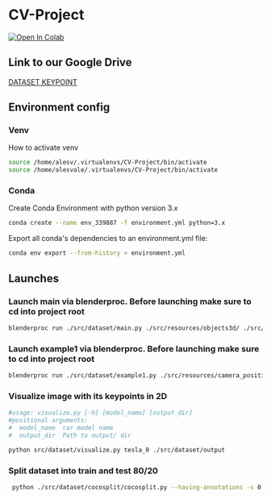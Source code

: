 # CV-Project
[![Open In Colab](https://colab.research.google.com/assets/colab-badge.svg)](https://colab.research.google.com/drive/1wDojrxs4_KjhYU6Cr-fyJ-_waBEcbizh?usp=sharing)

## Link to our Google Drive
[DATASET KEYPOINT](https://drive.google.com/drive/folders/1GCpRsDSXSHfqCM5T36EM5d35a_DVg3LB?usp=drive_link)


## Environment config

### Venv
How to activate venv
```bash
source /home/alesv/.virtualenvs/CV-Project/bin/activate
source /home/alesvale/.virtualenvs/CV-Project/bin/activate
```

### Conda
Create Conda Environment with python version 3.x
```bash
conda create --name env_339887 -f environment.yml python=3.x
```

Export all conda's dependencies to an environment.yml file:
```bash
conda env export --from-history > environment.yml
```


## Launches

### Launch main via blenderproc. Before launching make sure to cd into project root 
```bash
blenderproc run ./src/dataset/main.py ./src/resources/objects3d/ ./src/dataset/output/
```

### Launch example1 via blenderproc. Before launching make sure to cd into project root
```bash
blenderproc run ./src/dataset/example1.py ./src/resources/camera_positions ./src/resources/objects3d/tesla_annotated.blend ./src/dataset/output/
```

### Visualize image with its keypoints in 2D
```bash
#usage: visualize.py [-h] [model_name] [output_dir]
#positional arguments:
#  model_name  car model name
#  output_dir  Path to output/ dir

python src/dataset/visualize.py tesla_0 ./src/dataset/output
```

### Split dataset into train and test 80/20
```bash
 python ./src/dataset/cocosplit/cocosplit.py --having-annotations -s 0.8 ./src/dataset/output/coco_annotations.json ./src/dataset/output/coco_train.json ./src/dataset/output/coco_test.json
```